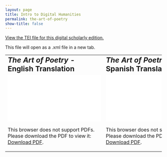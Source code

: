 ```yaml
---
layout: page
title: Intro to Digital Humanities
permalink: the-art-of-poetry
show-title: false
---
```

<a href="assets/xml/poetry template the art of poetry.xml" target="_blank">View the TEI file for this digital scholarly edition.</a>
<p>This file will open as a .xml file in a new tab.</p>
<table border="0">
 <tr>
    <td><b style="font-size:23px"><i>The Art of Poetry</i> - English Translation</b></td>
    <td><b style="font-size:23px"><i>The Art of Poetry</i> - Spanish Translation</b></td>
 </tr>
 <tr>
    <td><object data="assets/pdfs/the-art-of-poetry-english.pdf" type="application/pdf" width="500px" height="600px">
    <embed src="assets/pdfs/the-art-of-poetry-english.pdf">
        <p>This browser does not support PDFs. Please download the PDF to view it: <a href="assets/pdfs/the-art-of-poetry-english.pdf">Download PDF</a>.</p>
    </embed>
</object>
</td>
    <td><object data="assets/pdfs/the-art-of-poetry-spanish.pdf" type="application/pdf" width="500px" height="600px">
    <embed src="assets/pdfs/the-art-of-poetry-spanish.pdf">
        <p>This browser does not support PDFs. Please download the PDF to view it: <a href="assets/pdfs/the-art-of-poetry-spanish.pdf">Download PDF</a>.</p>
    </embed>
</object></td>
 </tr>
</table>

